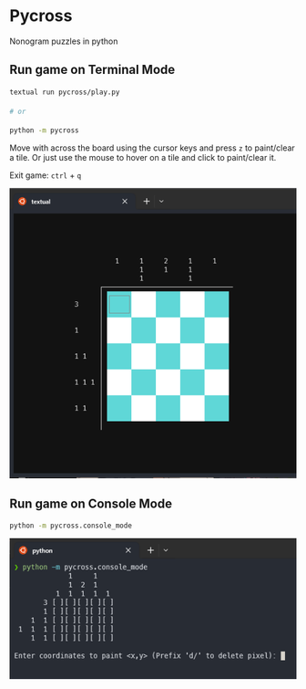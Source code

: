 # Pycross

Nonogram puzzles in python

## Run game on Terminal Mode

```bash
textual run pycross/play.py

# or

python -m pycross
```

Move with across the board using the cursor keys and press `z` to paint/clear a tile. Or just use the mouse to hover on a tile and click to paint/clear it.

Exit game: `ctrl` + `q`

![TUI Pycross](images/terminal_mode.png)

## Run game on Console Mode

```bash
python -m pycross.console_mode
```

![alt text](images/console_mode.png)
